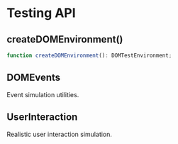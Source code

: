 # Testing API

## createDOMEnvironment()

```typescript
function createDOMEnvironment(): DOMTestEnvironment;
```

## DOMEvents

Event simulation utilities.

## UserInteraction

Realistic user interaction simulation.
